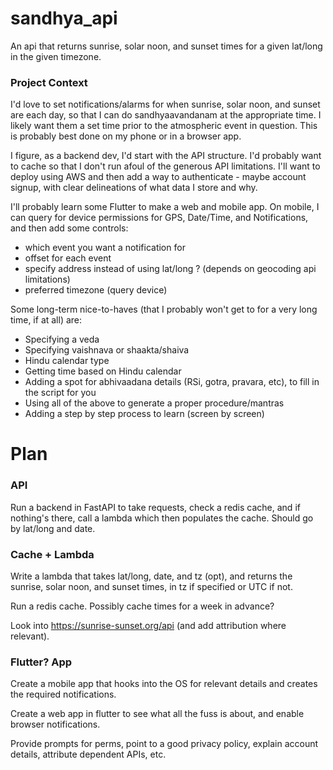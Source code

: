 # sandhya_api
An api that returns sunrise, solar noon, and sunset times for a given lat/long in the given timezone.

### Project Context
I'd love to set notifications/alarms for when sunrise, solar noon, and sunset are each day, so that I can do sandhyaavandanam at the appropriate time. I likely want them a set time prior to the atmospheric event in question. This is probably best done on my phone or in a browser app.

I figure, as a backend dev, I'd start with the API structure. I'd probably want to cache so that I don't run afoul of the generous API limitations. I'll want to deploy using AWS and then add a way to authenticate - maybe account signup, with clear delineations of what data I store and why.

I'll probably learn some Flutter to make a web and mobile app. On mobile, I can query for device permissions for GPS, Date/Time, and Notifications, and then add some controls:
* which event you want a notification for
* offset for each event
* specify address instead of using lat/long ? (depends on geocoding api limitations)
* preferred timezone (query device)

Some long-term nice-to-haves (that I probably won't get to for a very long time, if at all) are:
* Specifying a veda
* Specifying vaishnava or shaakta/shaiva
* Hindu calendar type
* Getting time based on Hindu calendar
* Adding a spot for abhivaadana details (RSi, gotra, pravara, etc), to fill in the script for you
* Using all of the above to generate a proper procedure/mantras
* Adding a step by step process to learn (screen by screen)

# Plan
### API
Run a backend in FastAPI to take requests, check a redis cache, and if nothing's there, call a lambda which then populates the cache. Should go by lat/long and date.

### Cache + Lambda
Write a lambda that takes lat/long, date, and tz (opt), and returns the sunrise, solar noon, and sunset times, in tz if specified or UTC if not.

Run a redis cache. Possibly cache times for a week in advance?

Look into https://sunrise-sunset.org/api (and add attribution where relevant). 

### Flutter? App
Create a mobile app that hooks into the OS for relevant details and creates the required notifications.

Create a web app in flutter to see what all the fuss is about, and enable browser notifications.

Provide prompts for perms, point to a good privacy policy, explain account details, attribute dependent APIs, etc.
